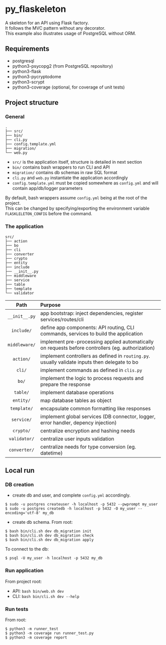# py_flaskeleton

A skeleton for an API using Flask factory.  
It follows the MVC pattern without any decorator.  
This example also illustrates usage of PostgreSQL without ORM.

## Requirements
- postgresql
- python3-psycopg2 (from PostgreSQL repository)
- python3-flask
- python3-pycryptodome
- python3-scrypt
- python3-coverage (optional, for coverage of unit tests)

## Project structure
### General
```
.
├── src/
├── bin/
├── cli.py
├── config.template.yml
├── migration/
└── web.py
```

- `src/` is the application itself, structure is detailed in next section
- `bin/` contains bash wrappers to run CLI and API
- `migration/` contains db schemas in raw SQL format
- `cli.py` and `web.py` instantiate the application accordingly
- `config.template.yml` must be copied somewhere as `config.yml` and will contain app/db/logger parameters

By default, bash wrappers assume `config.yml` being at the root of the project.  
This can be changed by specifying/exporting the environment variable `FLASKLELETON_CONFIG` before the command.


### The application
```
src/
├── action
├── bo
├── cli
├── converter
├── crypto
├── entity
├── include
├── __init__.py
├── middleware
├── service
├── table
├── template
└── validator

```

| Path                | Purpose                                                                                              |
|:-------------------:|:-----------------------------------------------------------------------------------------------------|
| `__init__.py`       | app bootstrap: inject dependencies, register services/routes/cli                                     |
| `include/`          | define app components: API routing, CLI commands, services to build the application                  |
| `middleware/`       | implement pre-processing applied automatically on requests before controllers (eg. authorization)    |
| `action/`           | implement controllers as defined in `routing.py`. usually validate inputs then delegate to bo        |
| `cli/`              | implement commands as defined in `clis.py`                                                           |
| `bo/`               | implement the logic to process requests and prepare the response                                     |
| `table/`            | implement database operations                                                                        |
| `entity/`           | map database tables as object                                                                        |
| `template/`         | encapsulate common formatting like responses                                                         |
| `service/`          | implement global services (DB connector, logger, error handler, depency injection)                   |
| `crypto/`           | centralize encryption and hashing needs                                                              |
| `validator/`        | centralize user inputs validation                                                                    |
| `converter/`        | centralize needs for type conversion (eg. datetime)                                                  |



## Local run
### DB creation
- create db and user, and complete `config.yml` accordingly.
```
$ sudo -u postgres createuser -h localhost -p 5432 --pwprompt my_user
$ sudo -u postgres createdb -h localhost -p 5432 -O my_user --encoding='utf-8' my_db 
```

- create db schema. From root:
```
$ bash bin/cli.sh dev db_migration init
$ bash bin/cli.sh dev db_migration check
$ bash bin/cli.sh dev db_migration apply
```

To connect to the db:
```
$ psql -U my_user -h localhost -p 5432 my_db
```

### Run application
From project root:
- API: `bash bin/web.sh dev`
- CLI: `bash bin/cli.sh dev --help`

### Run tests
From root:
```
$ python3 -m runner_test
$ python3 -m coverage run runner_test.py
$ python3 -m coverage report
```
